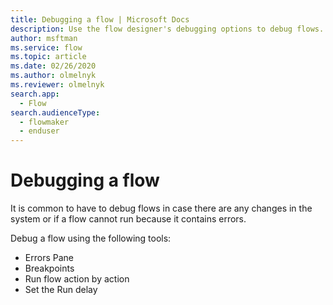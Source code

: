 ```yaml
---
title: Debugging a flow | Microsoft Docs
description: Use the flow designer's debugging options to debug flows.
author: msftman
ms.service: flow
ms.topic: article
ms.date: 02/26/2020
ms.author: olmelnyk
ms.reviewer: olmelnyk
search.app: 
  - Flow
search.audienceType: 
  - flowmaker
  - enduser
---
```


# Debugging a flow

It is common to have to debug flows in case there are any changes in the system or if a flow cannot run because it contains errors. 

Debug a flow using the following tools:
* Errors Pane
* Breakpoints
* Run flow action by action
* Set the Run delay